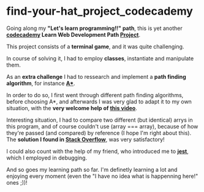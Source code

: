 # find-your-hat_project_codecademy

Going along my **"Let's learn programming!!" path**, 
this is yet another **[codecademy](https://www.codecademy.com/learn) Learn Web Development Path [Project](https://www.codecademy.com/practice/projects/find-your-hat)**.

This project consists of a **terminal game**, and it was quite challenging.

In course of solving it, I had to employ **classes**, instantiate and manipulate them.

As an **extra challenge** I had to ressearch and implement a **path finding algorithm**, for instance **[A*](https://en.wikipedia.org/wiki/A*_search_algorithm)**.

In order to do so, I first went through different path finding algorithms, before choosing A*, and afterwards I was very glad to adapt it to my own situation, 
with the **very welcome help of [this video](https://www.youtube.com/watch?v=aKYlikFAV4k&list=WL&index=10&t=0s)**.

Interesting situation, I had to compare two different (but identical) arrys in this program, and of course couldn't use (array === array), 
because of how they're passed (and compared) by reference (I hope I'm right about this). 
The **solution I found in [Stack Overflow](https://stackoverflow.com/questions/7837456/how-to-compare-arrays-in-javascript)**, 
was very satisfactory!

I could also count with the help of my friend, who introduced me to **[jest](https://jestjs.io/en/)**, which I employed in debugging.

And so goes my learning path so far. I'm definetly learning a lot and enjoying every moment (even the "I have no idea what is happenning here!" ones ;))! 
